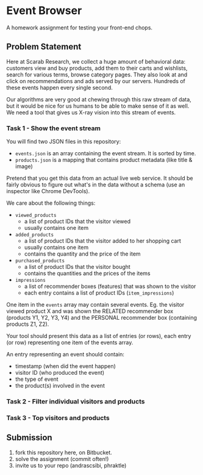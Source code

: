 # Event Browser

A homework assignment for testing your front-end chops.

## Problem Statement

Here at Scarab Research, we collect a huge amount of behavioral data: customers view and buy products, add them to their carts and wishlists, search for various terms, browse category pages. They also look at and click on recommendations and ads served by our servers. Hundreds of these events happen every single second.

Our algorithms are very good at chewing through this raw stream of data, but it would be nice for us humans to be able to make sense of it as well. We need a tool that gives us X-ray vision into this stream of events.

### Task 1 - Show the event stream

You will find two JSON files in this repository:

 * `events.json` is an array containing the event stream. It is sorted by time.
 * `products.json` is a mapping that contains product metadata (like title & image)

Pretend that you get this data from an actual live web service. It should be fairly obvious to figure out what's in the data without a schema (use an inspector like Chrome DevTools).

We care about the following things:

* `viewed_products`
  * a list of product IDs that the visitor viewed
  * usually contains one item
* `added_products`
  * a list of product IDs that the visitor added to her shopping cart
  * usually contains one item
  * contains the quantity and the price of the item
* `purchased_products`
  * a list of product IDs that the visitor bought
  * contains the quantities and the prices of the items
* `impressions`
  * a list of recommender boxes (features) that was shown to the visitor
  * each entry contains a list of product IDs (`item_impressions`)

One item in the `events` array may contain several events. Eg. the visitor viewed product X and was shown the RELATED recommender box (products Y1, Y2, Y3, Y4) and the PERSONAL recommender box (containing products Z1, Z2).

Your tool should present this data as a list of entries (or rows), each entry (or row) representing one item of the events array.

An entry representing an event should contain:

* timestamp (when did the event happen)
* visitor ID (who produced the event)
* the type of event
* the product(s) involved in the event

### Task 2 - Filter individual visitors and products

### Task 3 - Top visitors and products

## Submission

1. fork this repository here, on Bitbucket.
2. solve the assignment (commit often!)
3. invite us to your repo (andrascsibi, phraktle)

